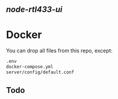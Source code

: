 ## *node-rtl433-ui*
# Docker

You can drop all files from this repo, except:

```bash
.env
docker-compose.yml
server/config/default.conf
```


## Todo